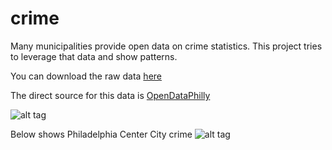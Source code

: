 # crime
Many municipalities provide open data on crime statistics.  This project tries to leverage that data and show patterns. 

You can download the raw data 
[here](https://www.dropbox.com/sh/7p10zmogqj3rntd/AAAilFSPR1zqQbr9cYmd0DL0a?dl=0)

The direct source for this data is
[OpenDataPhilly](https://www.opendataphilly.org/dataset/philadelphia-police-part-one-crime-incidents)

![alt tag](https://github.com/mchirico/crime/blob/master/images/cheltenhamPhilly.gif)


Below shows Philadelphia Center City crime
![alt tag](https://github.com/mchirico/crime/blob/master/images/crimePhillyCC.gif)

